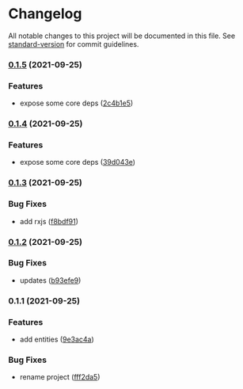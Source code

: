 # Changelog

All notable changes to this project will be documented in this file. See [standard-version](https://github.com/conventional-changelog/standard-version) for commit guidelines.

### [0.1.5](https://github.com/IgorBabkin/clean-reactive-architecture/compare/v0.1.4...v0.1.5) (2021-09-25)


### Features

* expose some core deps ([2c4b1e5](https://github.com/IgorBabkin/clean-reactive-architecture/commit/2c4b1e5cb5c5640003f5f8438162db986d6ba1a3))

### [0.1.4](https://github.com/IgorBabkin/clean-reactive-architecture/compare/v0.1.3...v0.1.4) (2021-09-25)


### Features

* expose some core deps ([39d043e](https://github.com/IgorBabkin/clean-reactive-architecture/commit/39d043e3bf73bf74149c218b5aa3e79675446ddb))

### [0.1.3](https://github.com/IgorBabkin/clean-reactive-architecture/compare/v0.1.2...v0.1.3) (2021-09-25)


### Bug Fixes

* add rxjs ([f8bdf91](https://github.com/IgorBabkin/clean-reactive-architecture/commit/f8bdf91b58a43eef6c898192485302e7268a346f))

### [0.1.2](https://github.com/IgorBabkin/clean-reactive-architecture/compare/v0.1.1...v0.1.2) (2021-09-25)


### Bug Fixes

* updates ([b93efe9](https://github.com/IgorBabkin/clean-reactive-architecture/commit/b93efe97c4885fc216bd35f1e24426d236e4fb1d))

### 0.1.1 (2021-09-25)


### Features

* add entities ([9e3ac4a](https://github.com/IgorBabkin/clean-reactive-architecture/commit/9e3ac4afb679fbcc563543a97b40b8258096445d))


### Bug Fixes

* rename project ([fff2da5](https://github.com/IgorBabkin/clean-reactive-architecture/commit/fff2da5b40e2eb32b98778f5c2694bf9a4d27094))
